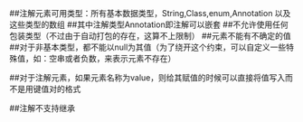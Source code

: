 ##注解元素可用类型：所有基本数据类型，String,Class,enum,Annotation 以及这些类型的数组
##其中注解类型Annotation即注解可以嵌套
##不允许使用任何包装类型（不过由于自动打包的存在，这算不上限制）
##元素不能有不确定的值
##对于非基本类型，都不能以null为其值（为了绕开这个约束，可以自定义一些特殊值，如：空串或者负数，来表示元素不存在）

##对于注解元素，如果元素名称为value，则给其赋值的时候可以直接将值写入而不是用键值对的格式

##注解不支持继承